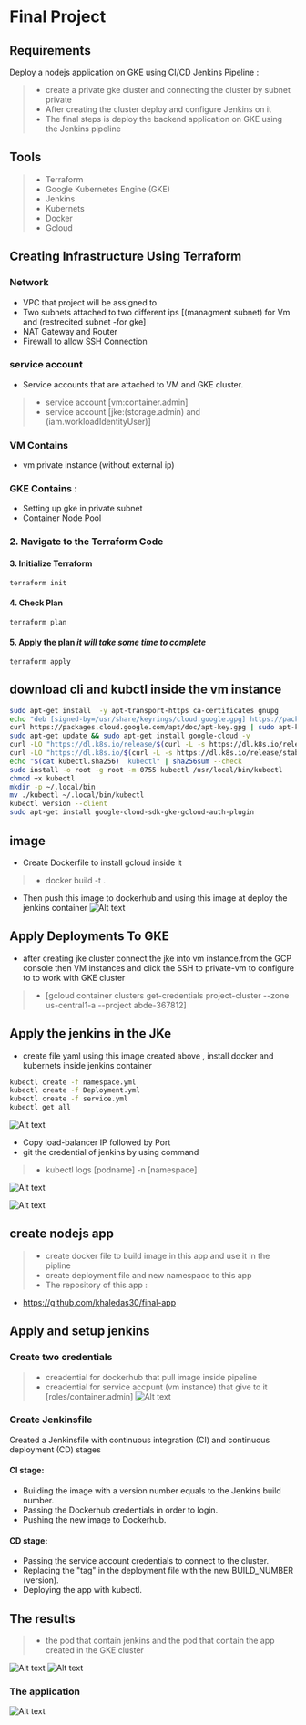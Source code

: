 # Final Project 
## Requirements
Deploy a nodejs application on GKE using CI/CD Jenkins Pipeline :
> - create a private gke cluster and connecting the cluster by subnet private 
> - After creating the cluster deploy and configure Jenkins on it 
> - The final steps is deploy the backend application on GKE using the Jenkins pipeline

## Tools
> - Terraform
> - Google Kubernetes Engine (GKE)
> - Jenkins
> - Kubernets
> - Docker
> - Gcloud

## Creating Infrastructure Using Terraform
### Network
- VPC that project will be assigned to
- Two subnets attached to two different ips [(managment subnet) for Vm and (restrecited subnet -for gke]
- NAT Gateway and Router
- Firewall to allow SSH Connection

### service account
- Service accounts that are attached to VM and GKE cluster.
> - service account [vm:container.admin]
> - service account [jke:(storage.admin) and (iam.workloadIdentityUser)]

### VM  Contains 
- vm private instance (without external ip)
### GKE  Contains  :
- Setting up gke in private subnet
- Container Node Pool

### 2. Navigate to the Terraform Code

#### 3. Initialize Terraform
```
terraform init
```

#### 4. Check Plan
```
terraform plan
```
#### 5. Apply the plan *it will take some time to complete*
```
terraform apply
```
## download cli and kubctl inside the vm instance 
```bash
sudo apt-get install  -y apt-transport-https ca-certificates gnupg
echo "deb [signed-by=/usr/share/keyrings/cloud.google.gpg] https://packages.cloud.google.com/apt cloud-sdk main" | sudo tee -a /etc/apt/sources.list.d/google-cloud-sdk.list
curl https://packages.cloud.google.com/apt/doc/apt-key.gpg | sudo apt-key --keyring /usr/share/keyrings/cloud.google.gpg add -
sudo apt-get update && sudo apt-get install google-cloud -y
curl -LO "https://dl.k8s.io/release/$(curl -L -s https://dl.k8s.io/release/stable.txt)/bin/linux/amd64/kubectl"
curl -LO "https://dl.k8s.io/$(curl -L -s https://dl.k8s.io/release/stable.txt)/bin/linux/amd64/kubectl.sha256"
echo "$(cat kubectl.sha256)  kubectl" | sha256sum --check
sudo install -o root -g root -m 0755 kubectl /usr/local/bin/kubectl
chmod +x kubectl
mkdir -p ~/.local/bin
mv ./kubectl ~/.local/bin/kubectl
kubectl version --client
sudo apt-get install google-cloud-sdk-gke-gcloud-auth-plugin
```

## image 
- Create Dockerfile to install gcloud inside it 
> - docker build -t <name> .
- Then push this image to dockerhub and using this image at deploy the jenkins container 
![Alt text](Screenshots/dockerhub.png)

## Apply Deployments To GKE

- after creating jke cluster connect the jke into vm instance.from the GCP console then VM instances and click the SSH to private-vm to configure to to work with GKE cluster  
> - [gcloud container clusters get-credentials project-cluster --zone us-central1-a --project abde-367812] 


## Apply the jenkins in the JKe 

- create file yaml using this image created above , install docker and kubernets inside jenkins container 
```bash
kubectl create -f namespace.yml
kubectl create -f Deployment.yml
kubectl create -f service.yml
kubectl get all
```

![Alt text](Screenshots/deploy.png)
- Copy load-balancer IP followed by Port
- git the credential of jenkins by using command 
> - kubectl logs [podname] -n [namespace]

![Alt text](Screenshots/logs.png)



![Alt text](Screenshots/jenkins.png)

## create nodejs app
> - create docker file to build image in this app and use it in the pipline 
> - create deployment file and new namespace to this app 
> - The repository of this app :
- https://github.com/khaledas30/final-app

## Apply and setup jenkins 

### Create two credentials 
> - creadential for dockerhub that pull image inside pipeline 
> - creadential for service accpunt (vm instance) that give to it [roles/container.admin] 
![Alt text](Screenshots/credentials.png)

### Create Jenkinsfile

Created a Jenkinsfile with continuous integration (CI) and continuous deployment (CD) stages

#### CI stage:
 
- Building the image with a version number equals to the Jenkins build number. 
- Passing the Dockerhub credentials in order to login.
- Pushing the new image to Dockerhub.

#### CD stage:

- Passing the service account credentials to connect to the cluster.
- Replacing the "tag" in the deployment file with the new BUILD_NUMBER (version).
- Deploying the app with kubectl.

## The results 

> - the pod that contain jenkins and the pod that contain the app created in the GKE cluster 

![Alt text](Screenshots/workload.png)
![Alt text](Screenshots/svc-ingress.png)

### The application 

![Alt text](Screenshots/app.png)
